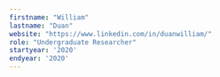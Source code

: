 ```yaml
---
firstname: "William"
lastname: "Duan"
website: "https://www.linkedin.com/in/duanwilliam/"
role: "Undergraduate Researcher"
startyear: '2020'
endyear: '2020'
---
```

